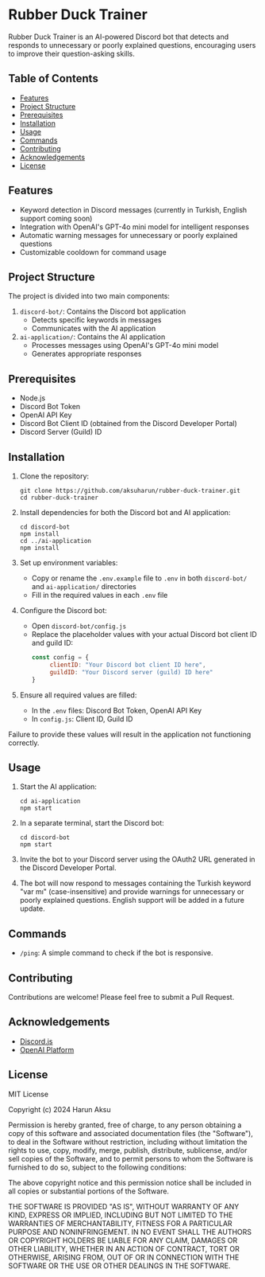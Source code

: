 # Rubber Duck Trainer

Rubber Duck Trainer is an AI-powered Discord bot that detects and responds to unnecessary or poorly explained questions, encouraging users to improve their question-asking skills.

## Table of Contents

- [Features](#features)
- [Project Structure](#project-structure)
- [Prerequisites](#prerequisites)
- [Installation](#installation)
- [Usage](#usage)
- [Commands](#commands)
- [Contributing](#contributing)
- [Acknowledgements](#acknowledgements)
- [License](#license)

## Features

- Keyword detection in Discord messages (currently in Turkish, English support coming soon)
- Integration with OpenAI's GPT-4o mini model for intelligent responses
- Automatic warning messages for unnecessary or poorly explained questions
- Customizable cooldown for command usage

## Project Structure

The project is divided into two main components:

1. `discord-bot/`: Contains the Discord bot application
	 - Detects specific keywords in messages
	 - Communicates with the AI application
2. `ai-application/`: Contains the AI application
	 - Processes messages using OpenAI's GPT-4o mini model
	 - Generates appropriate responses

## Prerequisites

- Node.js
- Discord Bot Token
- OpenAI API Key
- Discord Bot Client ID (obtained from the Discord Developer Portal)
- Discord Server (Guild) ID

## Installation

1. Clone the repository:
	 ```
	 git clone https://github.com/aksuharun/rubber-duck-trainer.git
	 cd rubber-duck-trainer
	 ```

2. Install dependencies for both the Discord bot and AI application:
	 ```
	 cd discord-bot
	 npm install
	 cd ../ai-application
	 npm install
	 ```

3. Set up environment variables:
	 - Copy or rename the `.env.example` file to `.env` in both `discord-bot/` and `ai-application/` directories
	 - Fill in the required values in each `.env` file

4. Configure the Discord bot:
	 - Open `discord-bot/config.js`
	 - Replace the placeholder values with your actual Discord bot client ID and guild ID:
		```javascript
		const config = {
			 clientID: "Your Discord bot client ID here",
			 guildID: "Your Discord server (guild) ID here"
		}
		```

5. Ensure all required values are filled:
	 - In the `.env` files: Discord Bot Token, OpenAI API Key
	 - In `config.js`: Client ID, Guild ID

Failure to provide these values will result in the application not functioning correctly.

## Usage

1. Start the AI application:
	 ```
	 cd ai-application
	 npm start
	 ```

2. In a separate terminal, start the Discord bot:
	 ```
	 cd discord-bot
	 npm start
	 ```

3. Invite the bot to your Discord server using the OAuth2 URL generated in the Discord Developer Portal.

4. The bot will now respond to messages containing the Turkish keyword "var mı" (case-insensitive) and provide warnings for unnecessary or poorly explained questions. English support will be added in a future update.

## Commands

- `/ping`: A simple command to check if the bot is responsive.

## Contributing

Contributions are welcome! Please feel free to submit a Pull Request.

## Acknowledgements

- [Discord.js](https://discord.js.org)
- [OpenAI Platform](https://platform.openai.com/docs/overview)

## License

MIT License

Copyright (c) 2024 Harun Aksu

Permission is hereby granted, free of charge, to any person obtaining a copy
of this software and associated documentation files (the "Software"), to deal
in the Software without restriction, including without limitation the rights
to use, copy, modify, merge, publish, distribute, sublicense, and/or sell
copies of the Software, and to permit persons to whom the Software is
furnished to do so, subject to the following conditions:

The above copyright notice and this permission notice shall be included in all
copies or substantial portions of the Software.

THE SOFTWARE IS PROVIDED "AS IS", WITHOUT WARRANTY OF ANY KIND, EXPRESS OR
IMPLIED, INCLUDING BUT NOT LIMITED TO THE WARRANTIES OF MERCHANTABILITY,
FITNESS FOR A PARTICULAR PURPOSE AND NONINFRINGEMENT. IN NO EVENT SHALL THE
AUTHORS OR COPYRIGHT HOLDERS BE LIABLE FOR ANY CLAIM, DAMAGES OR OTHER
LIABILITY, WHETHER IN AN ACTION OF CONTRACT, TORT OR OTHERWISE, ARISING FROM,
OUT OF OR IN CONNECTION WITH THE SOFTWARE OR THE USE OR OTHER DEALINGS IN THE
SOFTWARE.